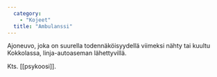 ```yaml
---
  category: 
    - "Kojeet"
  title: "Ambulanssi"
---
```

Ajoneuvo, joka on suurella todennäköisyydellä viimeksi nähty tai kuultu Kokkolassa, linja-autoaseman lähettyvillä.

Kts. [[psykoosi]].